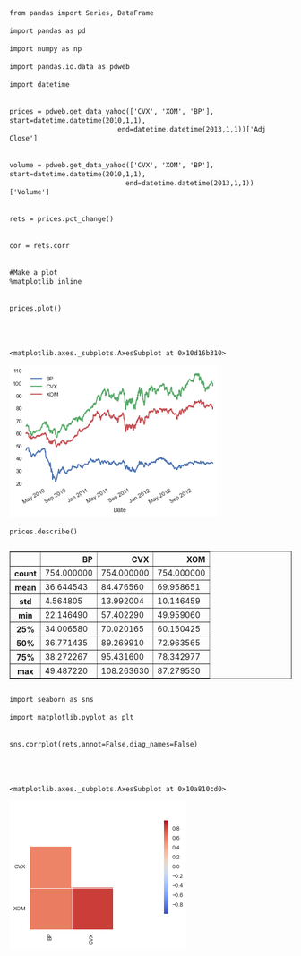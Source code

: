 

    from pandas import Series, DataFrame
    
    import pandas as pd
    
    import numpy as np
    
    import pandas.io.data as pdweb
    
    import datetime


    prices = pdweb.get_data_yahoo(['CVX', 'XOM', 'BP'], start=datetime.datetime(2010,1,1),
                               end=datetime.datetime(2013,1,1))['Adj Close']


    volume = pdweb.get_data_yahoo(['CVX', 'XOM', 'BP'], start=datetime.datetime(2010,1,1),
                                 end=datetime.datetime(2013,1,1))['Volume']


    rets = prices.pct_change()


    cor = rets.corr


    #Make a plot
    %matplotlib inline


    prices.plot()




    <matplotlib.axes._subplots.AxesSubplot at 0x10d16b310>




![png](output_6_1.png)



    prices.describe()




<div style="max-height:1000px;max-width:1500px;overflow:auto;">
<table border="1" class="dataframe">
  <thead>
    <tr style="text-align: right;">
      <th></th>
      <th>BP</th>
      <th>CVX</th>
      <th>XOM</th>
    </tr>
  </thead>
  <tbody>
    <tr>
      <th>count</th>
      <td> 754.000000</td>
      <td> 754.000000</td>
      <td> 754.000000</td>
    </tr>
    <tr>
      <th>mean</th>
      <td>  36.644543</td>
      <td>  84.476560</td>
      <td>  69.958651</td>
    </tr>
    <tr>
      <th>std</th>
      <td>   4.564805</td>
      <td>  13.992004</td>
      <td>  10.146459</td>
    </tr>
    <tr>
      <th>min</th>
      <td>  22.146490</td>
      <td>  57.402290</td>
      <td>  49.959060</td>
    </tr>
    <tr>
      <th>25%</th>
      <td>  34.006580</td>
      <td>  70.020165</td>
      <td>  60.150425</td>
    </tr>
    <tr>
      <th>50%</th>
      <td>  36.771435</td>
      <td>  89.269910</td>
      <td>  72.963565</td>
    </tr>
    <tr>
      <th>75%</th>
      <td>  38.272267</td>
      <td>  95.431600</td>
      <td>  78.342977</td>
    </tr>
    <tr>
      <th>max</th>
      <td>  49.487220</td>
      <td> 108.263630</td>
      <td>  87.279530</td>
    </tr>
  </tbody>
</table>
</div>




    import seaborn as sns
    
    import matplotlib.pyplot as plt


    sns.corrplot(rets,annot=False,diag_names=False)




    <matplotlib.axes._subplots.AxesSubplot at 0x10a810cd0>




![png](output_9_1.png)



